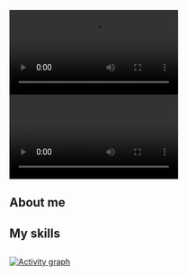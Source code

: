 ![](./assets/wizard-js-banner-compressed.mp4) <!-- I don't know why this doesn't work and it sucks -->
![](./assets/banner.mp4)

## About me


## My skills <!-- I don't want to copy your page too much so I'm going to write my own section here -->

## <!-- I am definitely going to copy this though -->
[![Activity graph](https://github-readme-activity-graph.vercel.app/graph?username=ehren-strifling&theme=gotham&hide_border=true)](https://github.com/ashutosh00710/github-readme-activity-graph)
